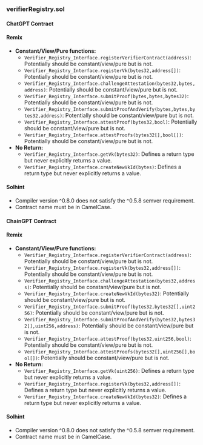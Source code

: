 ### verifierRegistry.sol

#### ChatGPT Contract

#### Remix
- **Constant/View/Pure functions:**
  - `Verifier_Registry_Interface.registerVerifierContract(address)`: Potentially should be constant/view/pure but is not.
  - `Verifier_Registry_Interface.registerVk(bytes32,address[])`: Potentially should be constant/view/pure but is not.
  - `Verifier_Registry_Interface.challengeAttestation(bytes32,bytes,address)`: Potentially should be constant/view/pure but is not.
  - `Verifier_Registry_Interface.submitProof(bytes,bytes,bytes32)`: Potentially should be constant/view/pure but is not.
  - `Verifier_Registry_Interface.submitProofAndVerify(bytes,bytes,bytes32,address)`: Potentially should be constant/view/pure but is not.
  - `Verifier_Registry_Interface.attestProof(bytes32,bool)`: Potentially should be constant/view/pure but is not.
  - `Verifier_Registry_Interface.attestProofs(bytes32[],bool[])`: Potentially should be constant/view/pure but is not.
- **No Return:**
  - `Verifier_Registry_Interface.getVk(bytes32)`: Defines a return type but never explicitly returns a value.
  - `Verifier_Registry_Interface.createNewVkId(bytes)`: Defines a return type but never explicitly returns a value.

#### Solhint
- Compiler version ^0.8.0 does not satisfy the ^0.5.8 semver requirement.
- Contract name must be in CamelCase.

#### ChainGPT Contract

#### Remix
- **Constant/View/Pure functions:**
  - `Verifier_Registry_Interface.registerVerifierContract(address)`: Potentially should be constant/view/pure but is not.
  - `Verifier_Registry_Interface.registerVk(bytes32,address[])`: Potentially should be constant/view/pure but is not.
  - `Verifier_Registry_Interface.challengeAttestation(bytes32,address)`: Potentially should be constant/view/pure but is not.
  - `Verifier_Registry_Interface.createNewVkId(bytes32)`: Potentially should be constant/view/pure but is not.
  - `Verifier_Registry_Interface.submitProof(bytes32,bytes32[],uint256)`: Potentially should be constant/view/pure but is not.
  - `Verifier_Registry_Interface.submitProofAndVerify(bytes32,bytes32[],uint256,address)`: Potentially should be constant/view/pure but is not.
  - `Verifier_Registry_Interface.attestProof(bytes32,uint256,bool)`: Potentially should be constant/view/pure but is not.
  - `Verifier_Registry_Interface.attestProofs(bytes32[],uint256[],bool[])`: Potentially should be constant/view/pure but is not.
- **No Return:**
  - `Verifier_Registry_Interface.getVk(uint256)`: Defines a return type but never explicitly returns a value.
  - `Verifier_Registry_Interface.registerVk(bytes32,address[])`: Defines a return type but never explicitly returns a value.
  - `Verifier_Registry_Interface.createNewVkId(bytes32)`: Defines a return type but never explicitly returns a value.

#### Solhint
- Compiler version ^0.8.0 does not satisfy the ^0.5.8 semver requirement.
- Contract name must be in CamelCase.
